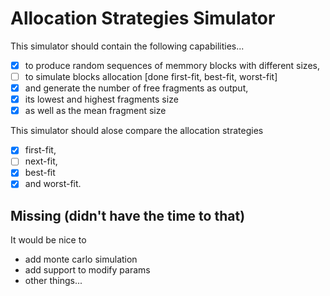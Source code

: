 # Allocation Strategies Simulator

This simulator should contain the following capabilities...

- [x] to produce random sequences of memmory blocks with different sizes,
- [ ] to simulate blocks allocation [done first-fit, best-fit, worst-fit]
- [x] and generate the number of free fragments as output, 
- [x] its lowest and highest fragments size 
- [x] as well as the mean fragment size

This simulator should alose compare the allocation strategies 

- [x] first-fit,
- [ ] next-fit,
- [x] best-fit 
- [x] and worst-fit.

## Missing (didn't have the time to that)

It would be nice to 

* add monte carlo simulation
* add support to modify params 
* other things...
